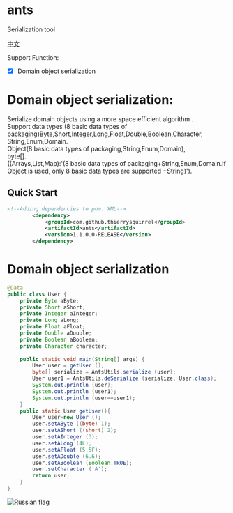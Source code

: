 # ants

Serialization tool

[中文](./README_zh_CN.md)

Support Function:
- [x] Domain object serialization

# Domain object serialization:
Serialize domain objects using a more space efficient algorithm .  
Support data types (8 basic data types of packaging)Byte,Short,Integer,Long,Float,Double,Boolean,Character,  
String,Enum,Domain.  
Object(8 basic data types of packaging,String,Enum,Domain),  
byte[].  
((Arrays,List,Map):'(8 basic data types of packaging+String,Enum,Domain.If Object is used, only 8 basic data types are supported +String)').

## Quick Start

```xml
<!--Adding dependencies to pom. XML-->
        <dependency>
            <groupId>com.github.thierrysquirrel</groupId>
            <artifactId>ants</artifactId>
            <version>1.1.0.0-RELEASE</version>
        </dependency>
```

# Domain object serialization
```java
@Data
public class User {
    private Byte aByte;
    private Short aShort;
    private Integer aInteger;
    private Long aLong;
    private Float aFloat;
    private Double aDouble;
    private Boolean aBoolean;
    private Character character;
    
    public static void main(String[] args) {
        User user = getUser ();
        byte[] serialize = AntsUtils.serialize (user);
        User user1 = AntsUtils.deSerialize (serialize, User.class);
        System.out.println (user);
        System.out.println (user1);
        System.out.println (user==user1);
    }
    public static User getUser(){
        User user=new User ();
        user.setAByte ((byte) 1);
        user.setAShort ((short) 2);
        user.setAInteger (3);
        user.setALong (4L);
        user.setAFloat (5.5F);
        user.setADouble (6.6);
        user.setABoolean (Boolean.TRUE);
        user.setCharacter ('A');
        return user;
    }
}
```

![Russian flag](https://user-images.githubusercontent.com/49895274/190374600-65baa531-61b0-47e8-8862-1038cb1b45bb.png)

